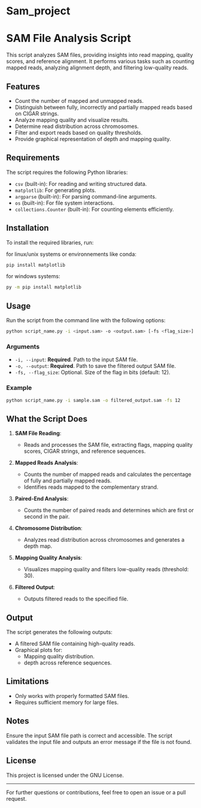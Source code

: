 # Sam_project

# SAM File Analysis Script

This script analyzes SAM files, providing insights into read mapping, quality scores, and reference alignment. It performs various tasks such as counting mapped reads, analyzing alignment depth, and filtering low-quality reads.

## Features

- Count the number of mapped and unmapped reads.
- Distinguish between fully, incorrectly and partially mapped reads based on CIGAR strings.
- Analyze mapping quality and visualize results.
- Determine read distribution across chromosomes.
- Filter and export reads based on quality thresholds.
- Provide graphical representation of depth and mapping quality.

## Requirements

The script requires the following Python libraries:

- `csv` (built-in): For reading and writing structured data.
- `matplotlib`: For generating plots.
- `argparse` (built-in): For parsing command-line arguments.
- `os` (built-in): For file system interactions.
- `collections.Counter` (built-in): For counting elements efficiently.

## Installation

To install the required libraries, run:

for linux/unix systems or environnements like conda:

```bash
pip install matplotlib
```
for windows systems:

```bash
py -m pip install matplotlib
```

## Usage

Run the script from the command line with the following options:

```bash
python script_name.py -i <input.sam> -o <output.sam> [-fs <flag_size>]
```

### Arguments

- `-i, --input`: **Required**. Path to the input SAM file.
- `-o, --output`: **Required**. Path to save the filtered output SAM file.
- `-fs, --flag_size`: Optional. Size of the flag in bits (default: 12).

### Example

```bash
python script_name.py -i sample.sam -o filtered_output.sam -fs 12
```

## What the Script Does

1. **SAM File Reading**:
   - Reads and processes the SAM file, extracting flags, mapping quality scores, CIGAR strings, and reference sequences.

2. **Mapped Reads Analysis**:
   - Counts the number of mapped reads and calculates the percentage of fully and partially mapped reads.
   - Identifies reads mapped to the complementary strand.

3. **Paired-End Analysis**:
   - Counts the number of paired reads and determines which are first or second in the pair.

4. **Chromosome Distribution**:
   - Analyzes read distribution across chromosomes and generates a depth map.

5. **Mapping Quality Analysis**:
   - Visualizes mapping quality and filters low-quality reads (threshold: 30).

6. **Filtered Output**:
   - Outputs filtered reads to the specified file.

## Output

The script generates the following outputs:

- A filtered SAM file containing high-quality reads.
- Graphical plots for:
  - Mapping quality distribution.
  - depth across reference sequences.

## Limitations

- Only works with properly formatted SAM files.
- Requires sufficient memory for large files.

## Notes

Ensure the input SAM file path is correct and accessible. The script validates the input file and outputs an error message if the file is not found.

## License

This project is licensed under the GNU License.

---

For further questions or contributions, feel free to open an issue or a pull request.

